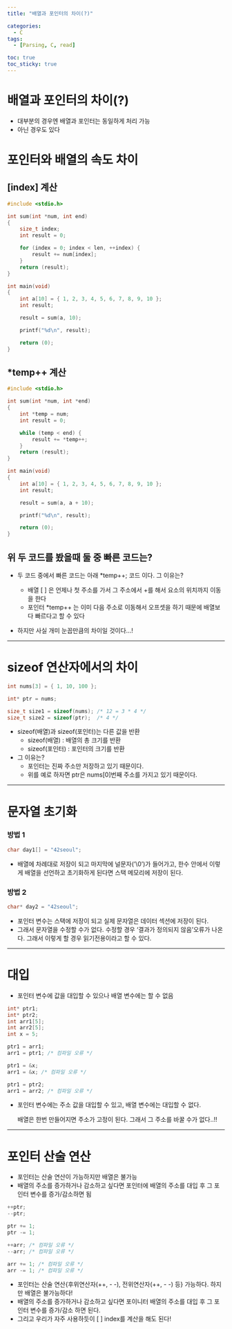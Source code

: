 ```yaml
---
title: "배열과 포인터의 차이(?)"

categories:
  - C
tags:
  - [Parsing, C, read]

toc: true
toc_sticky: true
---
```


# 배열과 포인터의 차이(?)

- 대부분의 경우엔 배열과 포인터는 동일하게 처리 가능
- 아닌 경우도 있다

# 포인터와 배열의 속도 차이

## [index] 계산

```c
#include <stdio.h>

int sum(int *num, int end)
{
	size_t index;
	int result = 0;

	for (index = 0; index < len, ++index) {
		result += num[index];
	}
	return (result);
}

int main(void)
{
	int a[10] = { 1, 2, 3, 4, 5, 6, 7, 8, 9, 10 };
	int result;

	result = sum(a, 10);

	printf("%d\n", result);

	return (0);
}
```

## \*temp++ 계산

```c
#include <stdio.h>

int sum(int *num, int *end)
{
	int *temp = num;
	int result = 0;

	while (temp < end) {
		result += *temp++;
	}
	return (result);
}

int main(void)
{
	int a[10] = { 1, 2, 3, 4, 5, 6, 7, 8, 9, 10 };
	int result;

	result = sum(a, a + 10);

	printf("%d\n", result);

	return (0);
}

```

## 위 두 코드를 봤을때 둘 중 빠른 코드는?

- 두 코드 중에서 빠른 코드는 아래 \*temp++; 코드 이다. 그 이유는?

  - 배열 [ ] 은 언제나 첫 주소를 가서 그 주소에서 +를 해서 요소의 위치까지 이동을 한다
  - 포인터 \*temp++ 는 이미 다음 주소로 이동해서 오프셋을 하기 때문에 배열보다 빠르다고 할 수 있다

- 하지만 사실 개미 눈꼽만큼의 차이일 것이다...!

---

# sizeof 연산자에서의 차이

```c
int nums[3] = { 1, 10, 100 };

int* ptr = nums;

size_t size1 = sizeof(nums); /* 12 = 3 * 4 */
size_t size2 = sizeof(ptr);  /* 4 */
```

- sizeof(배열)과 sizeof(포인터)는 다른 값을 반환
  - sizeof(배열) : 배열의 총 크기를 반환
  - sizeof(포인터) : 포인터의 크기를 반환
- 그 이유는?
  - 포인터는 진짜 주소만 저장하고 있기 때문이다.
  - 위를 예로 하자면 ptr은 nums[0]번째 주소를 가지고 있기 때문이다.

---

# 문자열 초기화

### 방법 1

```c
char day1[] = "42seoul";
```

- 배열에 차례대로 저장이 되고 마지막에 널문자(’\0’)가 들어가고, 한수 안에서 이렇게 배열을 선언하고 초기화하게 된다면 스택 메모리에 저장이 된다.

### 방법 2

```c
char* day2 = "42seoul";
```

- 포인터 변수는 스택에 저장이 되고 실제 문자열은 데이터 섹션에 저장이 된다.
- 그래서 문자열을 수정할 수가 없다. 수정할 경우 ‘결과가 정의되지 않음’오류가 나온다. 그래서 이렇게 할 경우 읽기전용이라고 할 수 있다.

---

# 대입

- 포인터 변수에 값을 대입할 수 있으나 배열 변수에는 할 수 없음

```c
int* ptr1;
int* ptr2;
int arr1[5];
int arr2[5];
int x = 5;

ptr1 = arr1;
arr1 = ptr1; /* 컴파일 오류 */

ptr1 = &x;
arr1 = &x; /* 컴파일 오류 */

ptr1 = ptr2;
arr1 = arr2; /* 컴파일 오류 */
```

- 포인터 변수에는 주소 값을 대입할 수 있고, 배열 변수에는 대입할 수 없다.

  배열은 한번 만들어지면 주소가 고정이 된다. 그래서 그 주소를 바꿀 수가 없다..!!

---

# 포인터 산술 연산

- 포인터는 산술 연산이 가능하지만 배열은 불가능
- 배열의 주소를 증가하거나 감소하고 싶다면 포인터에 배열의 주소를 대입 후 그 포인터 변수를 증가/감소하면 됨

```c
++ptr;
--ptr;

ptr += 1;
ptr -= 1;

++arr; /* 컴파일 오류 */
--arr; /* 컴파일 오류 */

arr += 1; /* 컴파일 오류 */
arr -= 1; /* 컴파일 오류 */
```

- 포인터는 산술 연산{후위연산자(++, - -), 전위연산자(++, - -) 등} 가능하다. 하지만 배열은 불가능하다!
- 배열의 주소를 증가하거나 감소하고 싶다면 포이니터 배열의 주소를 대입 후 그 포인터 변수를 증가/감소 하면 된다.
- 그리고 우리가 자주 사용하듯이 [ ] index를 계산을 해도 된다!
